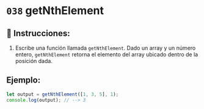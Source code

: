 # `038` getNthElement

## 📝 Instrucciones:

1. Escribe una función llamada `getNthElement`. Dado un array y un número entero, `getNthElement` retorna el elemento del array ubicado dentro de la posición dada.

## Ejemplo:

```Javascript
let output = getNthElement([1, 3, 5], 1);
console.log(output); // --> 3
```
